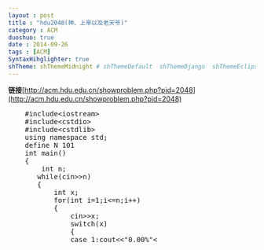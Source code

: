 ```yaml
---
layout : post
title : "hdu2048(神、上帝以及老天爷)"
category : ACM
duoshuo: true
date : 2014-09-26
tags : [ACM]
SyntaxHihglighter: true
shTheme: shThemeMidnight # shThemeDefault  shThemeDjango  shThemeEclipse  shThemeEmacs  shThemeFadeToGrey  shThemeMidnight  shThemeRDark
---
```


**链接**[http://acm.hdu.edu.cn/showproblem.php?pid=2048](http://acm.hdu.edu.cn/showproblem.php?pid=2048)

<!-- more -->

<pre class="brush: c; ">
	#include&lt;iostream&gt;
	#include&lt;cstdio&gt;
	#include&lt;cstdlib&gt;
	using namespace std;
	define N 101
	int main()
	{
	    int n;
	   while(cin>>n)
	   {
	       int x;
	       for(int i=1;i<=n;i++)
	       {
	           cin>>x;
	           switch(x)
	           {
	           case 1:cout<<"0.00%"<<endl;break;
	           case 2:cout<<"50.00%"<<endl;break;
	           case 3:cout<<"33.33%"<<endl;break;
	           case 4:cout<<"37.50%"<<endl;break;
	           case 5:cout<<"36.67%"<<endl;break;
	           case 6:cout<<"36.81%"<<endl;break;
	           default:cout<<"36.79%"<<endl;break;
	           }
	       }
	   }
	   return 0;
	}

</pre>
